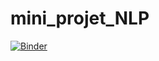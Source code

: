 # mini_projet_NLP

[![Binder](https://mybinder.org/badge_logo.svg)](https://mybinder.org/v2/gh/ouhoucht-mohammed/mini_projet_NLP/main?filepath=Mini_Projet_NLP_Text_Generation.ipynb)
